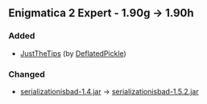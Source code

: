## Enigmatica 2 Expert - 1.90g -> 1.90h

### Added

  * [JustTheTips](https://www.curseforge.com/minecraft/mc-mods/justthetips) (by [DeflatedPickle](https://www.curseforge.com/members/DeflatedPickle/projects))

### Changed

  * [serializationisbad-1.4.jar](https://www.curseforge.com/minecraft/mc-mods/serializationisbad/files/4685926) -> [serializationisbad-1.5.2.jar](https://www.curseforge.com/minecraft/mc-mods/serializationisbad/files/5187152)

